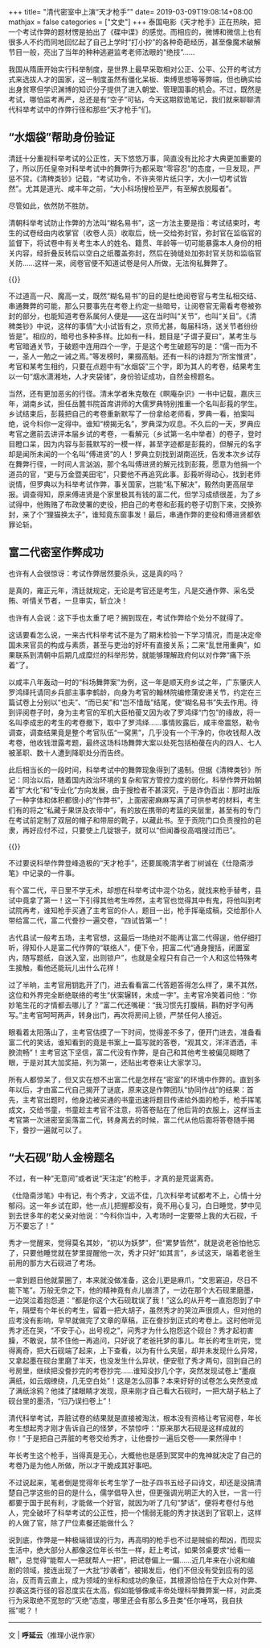 +++
title= "清代密室中上演“天才枪手”"
date= 2019-03-09T19:08:14+08:00
mathjax = false
categories = ["文史"]
+++
泰国电影《天才枪手》正在热映，把一个考试作弊的题材愣是拍出了《碟中谍》的感觉。而相应的，微博和微信上也有很多人不约而同地回忆起了自己上学时“打小抄”的各种奇葩经历，甚至像魔术破解节目一般，亮出了当年的种种逃避监考老师法眼的“绝技”……

我国从隋唐开始实行科举制度，是世界上最早采取相对公正、公平、公开的考试方式来选拔人才的国家，这一制度虽然有僵化呆板、束缚思想等等弊端，但也确实给出身贫寒但学识渊博的知识分子提供了进入朝堂、管理国事的机会。不过，既然是考试，哪怕监考再严，总还是有“空子”可钻，今天这期叙诡笔记，我们就来聊聊清代科举考试中的作弊行径和那些“天才枪手”们。

## “水烟袋”帮助身份验证

清廷十分重视科举考试的公正性，天下悠悠万事，简直没有比抡才大典更加重要的了，所以历任皇帝对科举考试中的舞弊行为都采取“零容忍”的态度，一旦发现，严惩不贷。《清稗类钞》记载，“考试功令，不许夹带片纸只字，大小一切考试皆然”。尤其是道光、咸丰年之前，“大小科场搜检至严，有至解衣脱履者”。

尽管如此，依然防不胜防。

清朝科举考试防止作弊的方法叫“糊名易书”，这一方法主要是指：考试结束时，考生的试卷经由内收掌官（收卷人员）收取后，统一交给弥封官，弥封官在监临官的监督下，将试卷中有关考生本人的姓名、籍贯、年龄等一切可能暴露本人身份的相关内容，经折叠反转后以空白之纸覆盖弥封，然后在骑缝处加弥封官关防和监临官关防……这样一来，阅卷官便不知道试卷是何人所做，无法徇私舞弊了。

{{<img src="https://ian2.oss-cn-hangzhou.aliyuncs.com/clt6/20190309191110.png" alt="">}}

不过道高一尺、魔高一丈，既然“糊名易书”的目的是杜绝阅卷官与考生私相交结、串通舞弊的可能，那么只要事先在考卷上约定一些暗号，让阅卷官无需看考卷被弥封的部分，也能知道考卷系属何人便是——这在当时叫“关节”，也叫“关目”。《清稗类钞》中说，这样的事情“大小试皆有之，京师尤甚，每届科场，送关节者纷纷皆是”。相应的，暗号也多种多样。比如有一科，题目是“子谓子夏曰”，某考生与考官暗通关节，于破题中连用四个一字，于是这个考生破题写的是：“儒一而为不一，圣人一勉之一诫之焉。”等发榜时，果掇高魁。还有一科的诗题为“所宝惟贤”，考官和某考生相约，只要在点题中有“水烟袋”三个字，即为其人的考卷，结果考生以一句“烟水潇湘地，人才夹袋储”，身份验证成功，自然金榜题名。

当然，还有更加恶劣的行径。清末学者朱克敬在《瞑庵杂识》一书中记载，嘉庆三年，湖南乡试，担任岳麓书院首席讲师的大儒罗典特别推重一个名叫彭莪的学生。乡试结束后，彭莪把自己的考卷重新默写了一份拿给老师看，罗典一看，拍案叫绝，说今科你一定得中。谁知“榜揭无名”，罗典深为叹息。不久后的一天，罗典应考官之邀前去讲评本届乡试的考卷，一看解元（乡试第一名中举者）的卷子，登时目瞪口呆，因为内容与彭莪默写的一模一样，甚至字迹都是彭莪的，但解元的名字却是闻所未闻的一个名叫“傅进贤”的人！罗典立刻找到湖南巡抚，告发本次乡试存在舞弊行径，一时间人言汹汹，那个名叫傅进贤的解元找到彭莪，愿意为他捐一个道员的官，“更与万金暨美田宅”，只要他不再追究此事。彭莪听得动心，找到老师说情，但罗典以为科举考试作弊，事关国家，岂能“私下解决”，毅然向更高层举报。调查得知，原来傅进贤是个家里极其有钱的富二代，但学习成绩很差，为了乡试得中，他贿赂了布政使署的吏役，把自己的考卷和彭莪的卷子切割下来，交换弥封，来了个“狸猫换太子”，谁知竟东窗事发！最后，串通作弊的吏役和傅进贤都依罪论斩。

## 富二代密室作弊成功

也许有人会很惊讶：考试作弊居然要杀头，这是真的吗？

是真的，雍正元年，清廷就规定，无论是考官还是考生，凡是交通作弊、采名受贿、听情关节者，一旦审实，斩立决！

也许有人会说：这下手也太重了吧？搁到现在，考试作弊给个处分不就得了。

这话要看怎么说，一来古代科举考试不是为了期末检验一下学习情况，而是决定帝国未来官员的构成与素质，甚至与吏治的好坏有直接关系；二来“乱世用重典”，如果联系到清朝中后期几成糜烂的科举形势，就能够理解政府何以对作弊“痛下杀着”了。

以咸丰八年轰动一时的“科场舞弊案”为例，这一年是顺天府乡试之年，广东肇庆人罗鸿绎托请同乡兵部主事李鹤龄，向身为考官的翰林院编修蒲安递关节，约定在三篇试卷上分别以“也夫”、“而已矣”和“岂不惜哉”结尾，使“糊名易书”失去作用。待到评阅卷子时，身为主考官的军机大臣柏葰又因为收了罗鸿绎“门包”的缘故，将一名叫李成忠的考生的考卷撤下，取中了罗鸿绎……事情败露后，咸丰帝震怒，勒令调查，调查结果竟是整个考官队伍“一窝黑”，几乎没有一个干净的，你收钱帮人改考卷，他收钱泄露考题，最终这场科场舞弊大案以处死包括柏葰在内的四人、七人被革职、数十人遭到降职处分而告终。

此后相当长的一段时间，科举考试中的舞弊现象得到了遏制。但据《清稗类钞》所记：同治以后，随着国内政治环境的复杂和官方管控力度的弱化，科举作弊开始朝着“扩大化”和“专业化”方向发展，由于搜检者不甚深究，于是诈伪百出：那时出版了一种字体和体积都很小的“作弊书”，上面密密麻麻写满了可供参考的材料，考生们有的将之“私藏于果饼及衣带中”，有的放在携带的考篮的夹层里，甚至有的专门在考试前定制了双层的帽子和带屉的靴子，以藏此书。至于贡院门口负责搜捡的皂隶，再好应付不过，只要使上几锭银子，就可以“但闻番役高唱搜过而已”。

{{<img src="https://ian2.oss-cn-hangzhou.aliyuncs.com/clt6/20190309191133.png" alt="">}}

不过要说科举作弊登峰造极的“天才枪手”，还要属晚清学者丁树诚在《仕隐斋涉笔》中记录的一件事。

有个富二代，平日里不学无术，却想在科举考试中混个功名，就找来枪手替考，县试中竟拿了第一！这一下引得其他考生哗然，主考官也觉得其中有鬼，将他叫到考试院再考，谁知枪手买通了主考官的仆人，题目一出，枪手挥毫成稿，交给那仆人带给富二代，富二代誊抄一遍交卷，“四试皆第一”！

古代县试一般考五场，主考官想，这最后一场绝对不能再让富二代得逞，他仔细打听，得知仆人是富二代作弊的“联络人”，便下令，把富二代“通身搜括，闭置室内，随写题纸，自送入室，出则锁户”，也就是全程只有自己一个人和这位特殊考生接触，看他还能玩儿出什么花样！

过了半晌，主考官用钥匙开了门，进去看看富二代答题答得怎么样了，果不其然，这位和外界完全断绝联络的考生“伏案辗转，未成一字”。主考官冷笑着问他：“你妙笔生花的才情都去哪儿了？”富二代还嘴硬：“我习惯先打腹稿，斟酌好字句再写。”主考官呵呵两声，转身出门，再次将房间上锁，严禁任何人接近。

眼看着太阳落山了，主考官估摸了一下时间，觉得差不多了，便开门进去，准备看富二代的笑话，谁知看到的竟是书案上一篇写就的答卷，“观其文，洋洋洒洒，丰腴流畅”！主考官这下坚信，富二代没有作弊，是自己和其他考生被偏见糊瞎了眼，于是对其大加奖挹，列为第一，还贴出考卷来让大家学习。

所有人都惊呆了，但又实在想不出富二代是怎样在“密室”的环境中作弊的。直到多年以后，才由富二代自己揭开了谜底，原来这是作弊团队“协同作战”的结果：首先，主考官出题时，他身边被买通的书童迅速将题目传递给外面的枪手，枪手挥笔成文，交给书童，书童趁主考官不注意，将答卷贴在了他后背的衣服上，这样当主考官第一次进密室奚落富二代，转身离去的时候，富二代从他后面将答卷随手揭下，誊抄一遍就可以了。

## “大石砚”助人金榜题名

不过，有一种“无意间”或者说“天注定”的枪手，才真的是荒诞离奇。

《仕隐斋涉笔》中有记，有个秀才，文运不佳，几次科举考试都考不上，心情十分郁闷。这一年乡试在即，他一点儿把握都没有，竟不用心复习，白日睡觉，梦中见到去世多年的老父亲对他说：“今科你当中，入考场时一定要带上我的大石砚，千万不要忘了！”

秀才一觉醒来，觉得莫名其妙，“初以为妖梦”，但“累梦皆然”，就是说老爸怕他忘了，只要他睡觉就在梦里提醒他一次，秀才只好“如其言”，乡试这天，端着老爸生前用的那方大石砚进了考场。

一拿到题目他就蒙圈了，本来就没做准备，这会儿更是麻爪，“文思窘迫，尽日不能下笔”。万般无奈之下，他的精神竟有点儿崩溃了，一边在那个大石砚里磨墨，一边哭泣着抱怨道：“都是你这个大石砚耽误了我！”这么的从开考一直抱怨到了中午，隔壁有个年长的考生，留着一把大胡子，虽然秀才的哭泣声很烦人，但对他的应考没有影响，早早就做完了文章的草稿，正在誊抄到正式的考卷上。这时他听见秀才还在哭，“不安于心，出号视之”，问秀才为什么抱怨这个砚台？秀才起初害臊，不敢说，禁不住他一再追问，只好说了老爸托梦的事儿。年长的考生听完，觉得离奇，把大石砚端了起来，上下查看，以为有什么夹层，却并未发现什么异常，又拿起墨在砚台里磨了半天，也没发生什么异状，便安慰了秀才两句，回到自己的号房里，继续把没誊抄完的考卷抄完……谁知没抄几个字，突然发现试卷上“墨痕满纸，如云烟缭绕，几无空白处”！这是怎么回事？本来好好的试卷怎么突然变成了满纸涂鸦？他揉了揉眼睛才发现，原来刚才自己看大石砚时，一把大胡子粘上了砚台里的墨渍，“归乃误扫卷上”！

清代科举考试，弄脏试卷的结果就是直接被淘汰，根本没有资格让考官阅卷，年长考生想起秀才刚才告诉自己的怪梦，不禁惊呼：“原来那大石砚是这样成就的你！”于是把自己弄脏的考卷交给秀才，让他誊抄一遍后交卷——果然得中！

年长考生这个枪手，当得真是无心，大概他也是感到冥冥中的鬼神就决定了自己的考卷乃是为他人所做，所以才干脆成其好事吧。

不过说起来，笔者倒是觉得年长考生学了一肚子四书五经子曰诗文，却还是没搞清楚自己学这些的目的是什么，儒学倡导入世，但更强调光明正大的入世，一言一行都要于国于民有利，才能做一个好官，就因为听了几句“梦话”，便将考卷付与他人，完全破坏了科举考试的公正性，把一个懦弱无能的秀才扶送到了官职上，这样的人做了官，除了尸位素餐还能做什么？

说到底，作弊是一种极端错误的行为，再高明的枪手也不过是贼偷的帮凶，而现实生活中，绝大部分人都像这位年长书生一样，赶上考试，如果邻桌要求“给看一眼”，总觉得“能帮人一把就帮人一把”，把试卷偏上一偏……近几年来在小说和编剧的领域，接连出现了一大批“抄袭者”，被揭发后，他们不但没有受到应有的惩治，反而青云直上，成为领域的坐标和成功的象征，其根源恰恰在于大众对作弊、抄袭这类行径的容忍度实在太高，假如能够像咸丰帝处理科举舞弊案一样，对此类行为采取绝不宽恕的“灭绝”态度，哪里还会有那么多丑类“任尔唾骂，我自扶摇”呢？！

---
文 | **呼延云**（推理小说作家）

